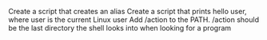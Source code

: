 Create a script that creates an alias
Create a script that prints hello user, where user is the current Linux user
Add /action to the PATH. /action should be the last directory the shell looks into when looking for a program
